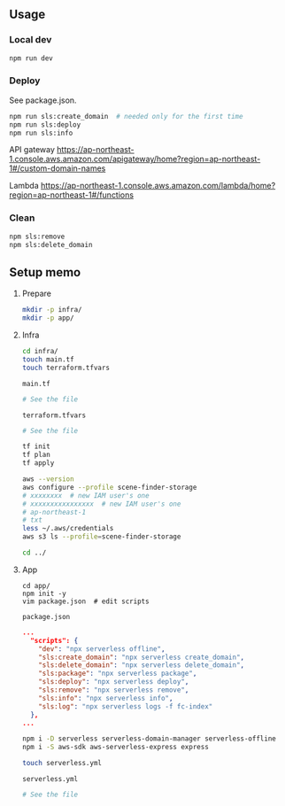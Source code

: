 ## Usage

### Local dev

```sh
npm run dev
```

### Deploy

See package.json.

```sh
npm run sls:create_domain  # needed only for the first time
npm run sls:deploy
npm run sls:info
```

API gateway
https://ap-northeast-1.console.aws.amazon.com/apigateway/home?region=ap-northeast-1#/custom-domain-names

Lambda
https://ap-northeast-1.console.aws.amazon.com/lambda/home?region=ap-northeast-1#/functions

### Clean

```sh
npm sls:remove
npm sls:delete_domain
```


## Setup memo

1. Prepare

    ```sh
    mkdir -p infra/
    mkdir -p app/
    ```

2. Infra

    ```sh
    cd infra/
    touch main.tf
    touch terraform.tfvars
    ```
    `main.tf`
    ```sh
    # See the file
    ```
    `terraform.tfvars`
    ```sh
    # See the file
    ```
    ```sh
    tf init
    tf plan
    tf apply

    aws --version
    aws configure --profile scene-finder-storage
    # xxxxxxxx  # new IAM user's one
    # xxxxxxxxxxxxxxxx  # new IAM user's one
    # ap-northeast-1
    # txt
    less ~/.aws/credentials
    aws s3 ls --profile=scene-finder-storage

    cd ../
    ```

3. App

    ```
    cd app/
    npm init -y
    vim package.json  # edit scripts
    ```
    `package.json`
    ```json
    ...
      "scripts": {
        "dev": "npx serverless offline",
        "sls:create_domain": "npx serverless create_domain",
        "sls:delete_domain": "npx serverless delete_domain",
        "sls:package": "npx serverless package",
        "sls:deploy": "npx serverless deploy",
        "sls:remove": "npx serverless remove",
        "sls:info": "npx serverless info",
        "sls:log": "npx serverless logs -f fc-index"
      },
    ...
    ```
    ```sh
    npm i -D serverless serverless-domain-manager serverless-offline
    npm i -S aws-sdk aws-serverless-express express

    touch serverless.yml
    ```
    `serverless.yml`
    ```yml
    # See the file
    ```
